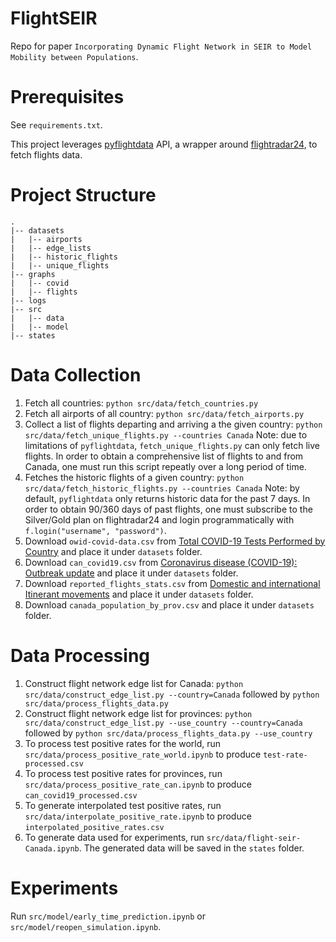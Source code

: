 # FlightSEIR

Repo for paper `Incorporating Dynamic Flight Network in SEIR to Model Mobility between Populations`. 

# Prerequisites

See `requirements.txt`.

This project leverages [pyflightdata](https://pyflightdata.readthedocs.io/en/latest/pyflightdata.html) API, a wrapper around [flightradar24](https://www.flightradar24.com/), to fetch flights data.

# Project Structure
```
.
|-- datasets
|   |-- airports
|   |-- edge_lists
|   |-- historic_flights
|   |-- unique_flights
|-- graphs
|   |-- covid
|   |-- flights
|-- logs
|-- src
|   |-- data
|   |-- model
|-- states
```

# Data Collection

1. Fetch all countries: `python src/data/fetch_countries.py`
2. Fetch all airports of all country: `python src/data/fetch_airports.py`
3. Collect a list of flights departing and arriving a the given country: `python src/data/fetch_unique_flights.py --countries Canada`
Note: due to limitations of `pyflightdata`, `fetch_unique_flights.py` can only fetch live flights. In order to obtain a comprehensive list of flights to and from Canada, one must run this script repeatly over a long period of time.
4. Fetches the historic flights of a given country: `python src/data/fetch_historic_flights.py --countries Canada`
Note: by default, `pyflightdata` only returns historic data for the past 7 days. In order to obtain 90/360 days of past flights, one must subscribe to the Silver/Gold plan on flightradar24 and login programmatically with `f.login("username", "password")`.
5. Download `owid-covid-data.csv` from [Total COVID-19 Tests Performed by Country](https://data.humdata.org/dataset/c87c4508-9caf-4959-bf06-6ab4855d84c6) and place it under `datasets` folder.
6. Download `can_covid19.csv` from [Coronavirus disease (COVID-19): Outbreak update](https://www.canada.ca/en/public-health/services/diseases/2019-novel-coronavirus-infection.html#a1) and place it under `datasets` folder.
7. Download `reported_flights_stats.csv` from [Domestic and international Itinerant movements](https://www150.statcan.gc.ca/t1/tbl1/en/tv.action?pid=2310000801) and place it under `datasets` folder.
8. Download `canada_population_by_prov.csv` and place it under `datasets` folder.

# Data Processing

1. Construct flight network edge list for Canada: `python src/data/construct_edge_list.py --country=Canada` followed by `python src/data/process_flights_data.py`
2. Construct flight network edge list for provinces: `python src/data/construct_edge_list.py --use_country --country=Canada` followed by `python src/data/process_flights_data.py --use_country`
3. To process test positive rates for the world, run `src/data/process_positive_rate_world.ipynb` to produce `test-rate-processed.csv`
4. To process test positive rates for provinces, run `src/data/process_positive_rate_can.ipynb` to produce `can_covid19_processed.csv`
5. To generate interpolated test positive rates, run `src/data/interpolate_positive_rate.ipynb` to produce `interpolated_positive_rates.csv`
6. To generate data used for experiments, run `src/data/flight-seir-Canada.ipynb`. The generated data will be saved in the `states` folder.

# Experiments

Run `src/model/early_time_prediction.ipynb` or `src/model/reopen_simulation.ipynb`.